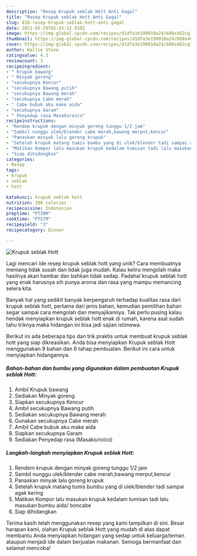 ```yaml
---
description: "Resep Krupuk seblak Hott Anti Gagal"
title: "Resep Krupuk seblak Hott Anti Gagal"
slug: 818-resep-krupuk-seblak-hott-anti-gagal
date: 2021-05-29T02:43:12.938Z
image: https://img-global.cpcdn.com/recipes/d1dfa3e190010a24/680x482cq70/krupuk-seblak-hott-foto-resep-utama.jpg
thumbnail: https://img-global.cpcdn.com/recipes/d1dfa3e190010a24/680x482cq70/krupuk-seblak-hott-foto-resep-utama.jpg
cover: https://img-global.cpcdn.com/recipes/d1dfa3e190010a24/680x482cq70/krupuk-seblak-hott-foto-resep-utama.jpg
author: Hallie Stone
ratingvalue: 4.3
reviewcount: 3
recipeingredient:
- " Krupuk bawang"
- " Minyak goreng"
- "secukupnya Kencur"
- "secukupnya Bawang putih"
- "secukupnya Bawang merah"
- "secukupnya Cabe merah"
- " Cabe bubuk aku make aida"
- "secukupnya Garam"
- " Penyedap rasa Masakoroico"
recipeinstructions:
- "Rendem krupuk dengan minyak goreng tunggu 1/2 jam"
- "Sambil nunggu ulek/blender cabe merah,bawang merput,kencur"
- "Panaskan minyak lalu goreng krupuk"
- "Setelah krupuk matang tumis bumbu yang di ulek/blender tadi sampai agak kering"
- "Matikan Kompor lalu masukan krupuk kedalam tumisan tadi lalu masukan bumbu aida/ boncabe"
- "Siap dihidangkan"
categories:
- Resep
tags:
- krupuk
- seblak
- hott

katakunci: krupuk seblak hott 
nutrition: 288 calories
recipecuisine: Indonesian
preptime: "PT30M"
cooktime: "PT57M"
recipeyield: "3"
recipecategory: Dinner

---
```



![Krupuk seblak Hott](https://img-global.cpcdn.com/recipes/d1dfa3e190010a24/680x482cq70/krupuk-seblak-hott-foto-resep-utama.jpg)

Lagi mencari ide resep krupuk seblak hott yang unik? Cara membuatnya memang tidak susah dan tidak juga mudah. Kalau keliru mengolah maka hasilnya akan hambar dan bahkan tidak sedap. Padahal krupuk seblak hott yang enak harusnya sih punya aroma dan rasa yang mampu memancing selera kita.



Banyak hal yang sedikit banyak berpengaruh terhadap kualitas rasa dari krupuk seblak hott, pertama dari jenis bahan, kemudian pemilihan bahan segar sampai cara mengolah dan menyajikannya. Tak perlu pusing kalau hendak menyiapkan krupuk seblak hott enak di rumah, karena asal sudah tahu triknya maka hidangan ini bisa jadi sajian istimewa.


Berikut ini ada beberapa tips dan trik praktis untuk membuat krupuk seblak hott yang siap dikreasikan. Anda bisa menyiapkan Krupuk seblak Hott menggunakan 9 bahan dan 6 tahap pembuatan. Berikut ini cara untuk menyiapkan hidangannya.

<!--inarticleads1-->

##### Bahan-bahan dan bumbu yang digunakan dalam pembuatan Krupuk seblak Hott:

1. Ambil  Krupuk bawang
1. Sediakan  Minyak goreng
1. Siapkan secukupnya Kencur
1. Ambil secukupnya Bawang putih
1. Sediakan secukupnya Bawang merah
1. Gunakan secukupnya Cabe merah
1. Ambil  Cabe bubuk aku make aida
1. Siapkan secukupnya Garam
1. Sediakan  Penyedap rasa (Masako/roico)




<!--inarticleads2-->

##### Langkah-langkah menyiapkan Krupuk seblak Hott:

1. Rendem krupuk dengan minyak goreng tunggu 1/2 jam
1. Sambil nunggu ulek/blender cabe merah,bawang merput,kencur
1. Panaskan minyak lalu goreng krupuk
1. Setelah krupuk matang tumis bumbu yang di ulek/blender tadi sampai agak kering
1. Matikan Kompor lalu masukan krupuk kedalam tumisan tadi lalu masukan bumbu aida/ boncabe
1. Siap dihidangkan




Terima kasih telah menggunakan resep yang kami tampilkan di sini. Besar harapan kami, olahan Krupuk seblak Hott yang mudah di atas dapat membantu Anda menyiapkan hidangan yang sedap untuk keluarga/teman ataupun menjadi ide dalam berjualan makanan. Semoga bermanfaat dan selamat mencoba!

